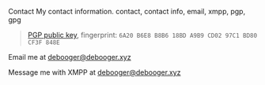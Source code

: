 Contact
My contact information.
contact, contact info, email, xmpp, pgp, gpg

> [PGP public key](/assets/public.pgp), fingerprint: `6A20 B6E8 B8B6 18BD A9B9 CD02 97C1 BD80 CF3F 848E`

Email me at [debooger@debooger.xyz](mailto:debooger@debooger.xyz)

Message me with XMPP at debooger@debooger.xyz
